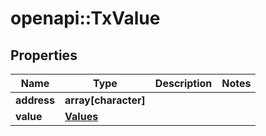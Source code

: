 # openapi::TxValue


## Properties
Name | Type | Description | Notes
------------ | ------------- | ------------- | -------------
**address** | **array[character]** |  | 
**value** | [**Values**](values.md) |  | 


